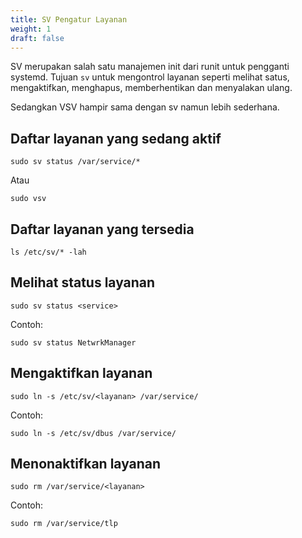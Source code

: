 ```yaml
---
title: SV Pengatur Layanan
weight: 1
draft: false
---
```


SV merupakan salah satu manajemen init dari runit untuk pengganti systemd. Tujuan `sv` untuk mengontrol layanan seperti melihat satus, mengaktifkan, menghapus, memberhentikan dan menyalakan ulang.

Sedangkan VSV hampir sama dengan sv namun lebih sederhana.

## Daftar layanan yang sedang aktif

```shell
sudo sv status /var/service/*
```

Atau

```shell
sudo vsv
```

## Daftar layanan yang tersedia

```shell
ls /etc/sv/* -lah
```

## Melihat status layanan

```shell
sudo sv status <service>
```

Contoh:
```shell
sudo sv status NetwrkManager
```

## Mengaktifkan layanan

```shell
sudo ln -s /etc/sv/<layanan> /var/service/
```

Contoh:
```shell
sudo ln -s /etc/sv/dbus /var/service/
```

## Menonaktifkan layanan

```shell
sudo rm /var/service/<layanan>
```

Contoh:
```shell
sudo rm /var/service/tlp
```
